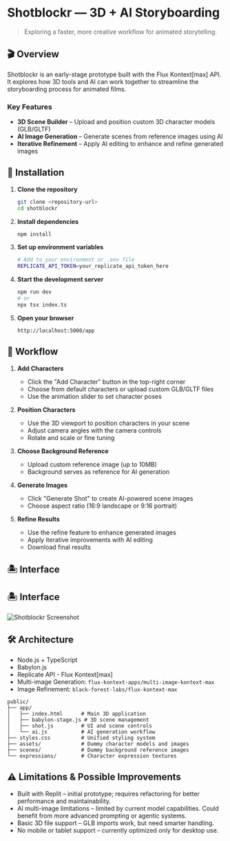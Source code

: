 
# Shotblockr — 3D + AI Storyboarding  
> Exploring a faster, more creative workflow for animated storytelling.

## 🎬 Overview

Shotblockr is an early-stage prototype built with the Flux Kontext[max] API. It explores how 3D tools and AI can work together to streamline the storyboarding process for animated films.

### Key Features

- **3D Scene Builder** – Upload and position custom 3D character models (GLB/GLTF)
- **AI Image Generation** – Generate scenes from reference images using AI
- **Iterative Refinement** – Apply AI editing to enhance and refine generated images


## 🚀 Installation

1. **Clone the repository**
   ```bash
   git clone <repository-url>
   cd shotblockr
   ```

2. **Install dependencies**
   ```bash
   npm install
   ```

3. **Set up environment variables**
   ```bash
   # Add to your environment or .env file
   REPLICATE_API_TOKEN=your_replicate_api_token_here
   ```

4. **Start the development server**
   ```bash
   npm run dev
   # or
   npx tsx index.ts
   ```

5. **Open your browser**
   ```
   http://localhost:5000/app
   ```

## 📖 Workflow

1. **Add Characters**
   - Click the "Add Character" button in the top-right corner
   - Choose from default characters or upload custom GLB/GLTF files
   - Use the animation slider to set character poses

2. **Position Characters**
   - Use the 3D viewport to position characters in your scene
   - Adjust camera angles with the camera controls
   - Rotate and scale or fine tuning

3. **Choose Background Reference**
   - Upload custom reference image (up to 10MB)
   - Background serves as reference for AI generation

4. **Generate Images**
   - Click "Generate Shot" to create AI-powered scene images
   - Choose aspect ratio (16:9 landscape or 9:16 portrait)

5. **Refine Results**
   - Use the refine feature to enhance generated images
   - Apply iterative improvements with AI editing
   - Download final results 

## 🏝️ Interface
## 🏝️ Interface

![Shotblockr Screenshot](examples/shotblockr_screenshot.png)

## 🛠️ Architecture

- Node.js + TypeScript
- Babylon.js
- Replicate API - Flux Kontext[max]
- Multi-image Generation: `flux-kontext-apps/multi-image-kontext-max`
- Image Refinement: `black-forest-labs/flux-kontext-max`

```
public/
├── app/
│   ├── index.html      # Main 3D application
│   ├── babylon-stage.js # 3D scene management
│   ├── shot.js         # UI and scene controls
│   └── ai.js           # AI generation workflow
├── styles.css          # Unified styling system
├── assets/             # Dummy character models and images
├── scenes/             # Dummy background reference images
└── expressions/        # Character expression textures
```

## ⚠️ Limitations & Possible Improvements
- Built with Replit – initial prototype; requires refactoring for better performance and maintainability.
- AI multi-image limitations – limited by current model capabilities. Could benefit from more advanced prompting or agentic systems.
- Basic 3D file support – GLB imports work, but need smarter handling.
- No mobile or tablet support – currently optimized only for desktop use.